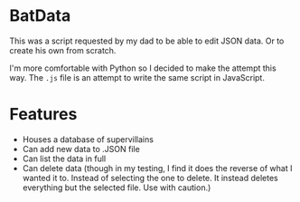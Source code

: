 # BatData
This was a script requested by my dad to be able to edit JSON data. Or to create his own from scratch.

I'm more comfortable with Python so I decided to make the attempt this way. The `.js` file is an attempt to write the same script in JavaScript.

# Features

- Houses a database of supervillains
- Can add new data to .JSON file
- Can list the data in full
- Can delete data (though in my testing, I find it does the reverse of what I wanted it to. Instead of selecting the one to delete. It instead deletes everything but the selected file. Use with caution.)
